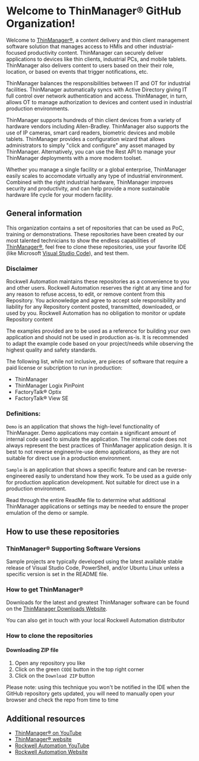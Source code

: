 # Welcome to ThinManager® GitHub Organization!

Welcome to [ThinManager®](http://www.thinmanager.com/), a content delivery and thin client management software solution that manages access to HMIs and other industrial-focused productivity content. ThinManager can securely deliver applications to devices like thin clients, industrial PCs, and mobile tablets. ThinManager also delivers content to users based on their their role, location, or based on events that trigger notifications, etc.

ThinManager balances the responsibilities between IT and OT for industrial facilities. ThinManager automatically syncs with Active Directory giving IT full control over network authentication and access. ThinManager, in turn, allows OT to manage authorization to devices and content used in industrial production environments. 

ThinManager supports hundreds of thin client devices from a variety of hardware vendors including Allen-Bradley. ThinManager also supports the use of IP cameras, smart card readers, biometric devices and mobile tablets. ThinManager provides a configuration wizard that allows administrators to simply "click and configure" any asset managed by ThinManager. Alternatively, you can use the Rest API to manage your ThinManager deployments with a more modern toolset.

Whether you manage a single facility or a global enterprise, ThinManager easily scales to accomodate virtually any type of industrial environment. Combined with the right industrial hardware, ThinManager improves security and productivity, and can help provide a more sustainable hardware life cycle for your modern facility.

## General information

This organization contains a set of repositories that can be used as PoC, training or demonstrations. These repositories have been created by our most talented technicians to show the endless capabilities of [ThinManager®](http://www.thinmanager.com/), feel free to clone these repositories, use your favorite IDE (like Microsoft [Visual Studio Code](https://code.visualstudio.com/)), and test them.

### Disclaimer

Rockwell Automation maintains these repositories as a convenience to you and other users. Rockwell Automation reserves the right at any time and for any reason to refuse access, to edit, or remove content from this Repository. You acknowledge and agree to accept sole responsibility and liability for any Repository content posted, transmitted, downloaded, or used by you. Rockwell Automation has no obligation to monitor or update Repository content

The examples provided are to be used as a reference for building your own application and should not be used in production as-is. It is recommended to adapt the example code based on your project/needs while observing the highest quality and safety standards.

The following list, while not inclusive, are pieces of software that require a paid license or subcription to run in production:
- ThinManager
- ThinManager Logix PinPoint
- FactoryTalk® Optix
- FactoryTalk® View SE

### Definitions:

`Demo` is an application that shows the high-level functionality of ThinManager. Demo applications may contain a significant amount of internal code used to simulate the application. The internal code does not always represent the best practices of ThinManager application design. It is best to not reverse engineer/re-use demo applications, as they are not suitable for direct use in a production environment.

`Sample` is an application that shows a specific feature and can be reverse-engineered easily to understand how they work. To be used as a guide only for production application development. Not suitable for direct use in a production environment.  

Read through the entire ReadMe file to determine what additional ThinManager applications or settings may be needed to ensure the proper emulation of the demo or sample. 

## How to use these repositories

### ThinManager® Supporting Software Versions

Sample projects are typically developed using the latest available stable release of Visual Studio Code, PowerShell, and/or Ubuntu Linux unless a specific version is set in the README file.

### How to get ThinManager®

Downloads for the latest and greatest ThinManager software can be found on the [ThinManager Downloads Website](https://downloads.thinmanager.com/). 

You can also get in touch with your local Rockwell Automation distributor

### How to clone the repositories

#### Downloading ZIP file

1. Open any repository you like
1. Click on the green `CODE` button in the top right corner
1. Click on the `Download ZIP` button

Please note: using this technique you won't be notified in the IDE when the GitHub repository gets updated, you will need to manually open your browser and check the repo from time to time

## Additional resources

- [ThinManager® on YouTube](https://www.youtube.com/@ThinManager)
- [ThinManager® website](http://www.thinmanager.com/)
- [Rockwell Automation YouTube](https://www.youtube.com/@RockwellautomationInc)
- [Rockwell Automation Website](https://www.rockwellautomation.com/)
